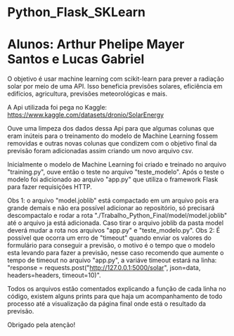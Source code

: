 # Python_Flask_SKLearn
# Alunos: Arthur Phelipe Mayer Santos e Lucas Gabriel

O objetivo é usar machine learning com scikit-learn para prever a radiação solar por meio de uma API. Isso beneficia previsões solares, eficiência em edifícios, agricultura, previsões meteorológicas e mais.

A Api utilizada foi pega no Kaggle: https://www.kaggle.com/datasets/dronio/SolarEnergy

Ouve uma limpeza dos dados dessa Api para que algumas colunas que eram inúteis para o treinamento do modelo de Machine Learning fossem removidas e outras novas colunas que condizem com o objetivo final da previsão foram adicionadas assim criando um novo arquivo csv.

Inicialmente o modelo de Machine Learning foi criado e treinado no arquivo "training.py", ouve então o teste no arquivo "teste_modelo".
Após o teste o modelo foi adicionado ao arquivo "app.py" que utiliza o framework Flask para fazer requisições HTTP.

Obs 1: o arquivo "model.joblib" está compactado em um arquivo pois era grande demais e não era possível adicionar ao repositório, só precisará descompactalo e rodar a rota  "./Trabalho_Python_Final/model/model.joblib" até o arquivo ja está adicionada. Caso tirar o arquivo
joblib da pasta model deverá mudar a rota nos arquivos "app.py" e "teste_modelo.py".
Obs 2: É possível que ocorra um erro de "timeout" quando enviar os valores do formulário para conseguir a previsão, o motivo é o tempo que o modelo esta levando para fazer a previsão, nesse caso recomendo que aumente o tempo de timeout no arquivo "app.py", a variáve
timeout estará na linha: 
"response = requests.post("http://127.0.0.1:5000/solar", json=data, headers=headers, timeout=10)".

Todos os arquivos estão comentados explicando a função de cada linha no código, existem alguns prints para que haja um acompanhamento de todo processo até a visualização da página final onde está o resultado da previsão. 

Obrigado pela atenção!
